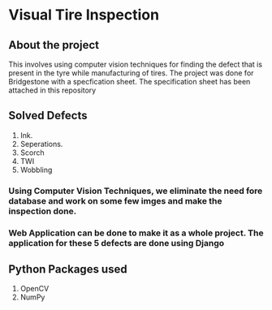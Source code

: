 # Visual Tire Inspection

## About the project

This involves using computer vision techniques for finding the defect that is present in the tyre while manufacturing of tires. The project was done for Bridgestone with a specfication sheet. The specification sheet has been attached in this repository

## Solved Defects

1. Ink.
2. Seperations.
3. Scorch
4. TWI
5. Wobbling

### Using Computer Vision Techniques, we eliminate the need fore database and work on some few imges and make the inspection done.

### Web Application can be done to make it as a whole project. The application for these 5 defects are done using Django

## Python Packages used

1. OpenCV
2. NumPy



